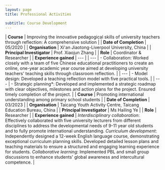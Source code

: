 ```yaml
---
layout: page
title: Professional Activities

subtitle: Course Development
---
```


| **Course** | Improving the innovative pedagogical skills of university teachers through reflection: A comprehensive solution | 
| **Date of Completion** | 05/2020 | 
| **Organisation** | Xi'an Jiaotong-Liverpool University, China | 
| **Principal Investigator** | Prof. Xiaojun Zhang | 
| **Role** | Coordinator & Researcher |
| **Experience gained** | --- |
| --- | - Collaboration: Worked closely with a team of five Chinese educational practitioners to create an online, one-year academic year course aimed at developing university teachers' teaching skills through classroom reflection. |
| --- | - Model design: Developed a teaching reflection model with five practical tools. |
| --- | - Strategic planning*: Developed and implemented a strategic roadmap with clear objectives, milestones and action plans for the project. Ensured timely completion of the project. |
| **Course** | Promoting international understanding among primary school students | 
| **Date of Completion** | 03/2023 | 
| **Organisation** | Taicang Youth Activity Centre, Taicang Education Bureau, China | 
| **Principal Investigator** | Ms Hailing Ye | 
| **Role** | Researcher |
| **Experience gained** | *Interdisciplinary collaboration*: Effectively collaborated with five university lecturers from different disciplines to address the developmental needs of 9-11 year old students and to fully promote international understanding. *Curriculum development*: Independently designed a 12-week English language course, demonstrating exceptional curriculum planning skills. Developed detailed lesson plans and teaching materials to ensure a structured and engaging learning experience for students. *Collaborative learning*: Implemented PBL and small group discussions to enhance students' global awareness and intercultural competence. |
